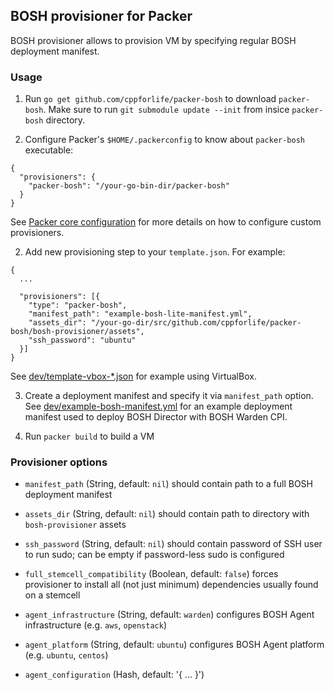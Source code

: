 ## BOSH provisioner for Packer

BOSH provisioner allows to provision VM by specifying regular BOSH deployment manifest.


### Usage

1. Run `go get github.com/cppforlife/packer-bosh` to download `packer-bosh`. 
  Make sure to run `git submodule update --init` from insice `packer-bosh` directory.

2. Configure Packer's `$HOME/.packerconfig` to know about `packer-bosh` executable:

```
{
  "provisioners": {
    "packer-bosh": "/your-go-bin-dir/packer-bosh"
  }
}
```

See [Packer core configuration](http://www.packer.io/docs/other/core-configuration.html) 
for more details on how to configure custom provisioners.

2. Add new provisioning step to your `template.json`. For example:

```
{
  ...

  "provisioners": [{
    "type": "packer-bosh",
    "manifest_path": "example-bosh-lite-manifest.yml",
    "assets_dir": "/your-go-dir/src/github.com/cppforlife/packer-bosh/bosh-provisioner/assets",
    "ssh_password": "ubuntu"
  }]
}
```

See [dev/template-vbox-*.json](dev/template-vbox-bosh-lite.json) for example using VirtualBox.

3. Create a deployment manifest and specify it via `manifest_path` option.
   See [dev/example-bosh-manifest.yml](dev/example-bosh-manifest.yml) 
   for an example deployment manifest used to deploy BOSH Director with BOSH Warden CPI.

4. Run `packer build` to build a VM


### Provisioner options

- `manifest_path` (String, default: `nil`)
  should contain path to a full BOSH deployment manifest

- `assets_dir` (String, default: `nil`)
  should contain path to directory with `bosh-provisioner` assets

- `ssh_password` (String, default: `nil`)
  should contain password of SSH user to run sudo; 
  can be empty if password-less sudo is configured

- `full_stemcell_compatibility` (Boolean, default: `false`)
  forces provisioner to install all (not just minimum) dependencies usually found on a stemcell

- `agent_infrastructure` (String, default: `warden`)
  configures BOSH Agent infrastructure (e.g. `aws`, `openstack`)

- `agent_platform` (String, default: `ubuntu`)
  configures BOSH Agent platform (e.g. `ubuntu`, `centos`)

- `agent_configuration` (Hash, default: '{ ... }')
